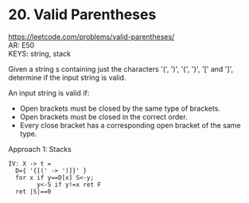 # 20. Valid Parentheses

https://leetcode.com/problems/valid-parentheses/  
AR: E50  
KEYS: string, stack  

Given a string s containing just the characters '(', ')', '{', '}', '[' and ']', determine if the input string is valid.

An input string is valid if: 
- Open brackets must be closed by the same type of brackets.
- Open brackets must be closed in the correct order.
- Every close bracket has a corresponding open bracket of the same type.

Approach 1: Stacks
```
IV: X -> t =
  D={ '{[(' -> ')]}' }
  for x if y==D[x] S<-y;
        y<-S if y!=x ret F
  ret |S|==0
```
  